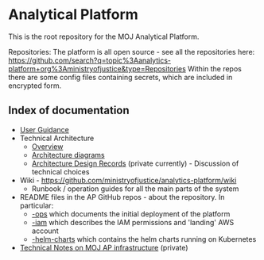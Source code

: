 # Analytical Platform

This is the root repository for the MOJ Analytical Platform.

Repositories: The platform is all open source - see all the repositories here: https://github.com/search?q=topic%3Aanalytics-platform+org%3Aministryofjustice&type=Repositories Within the repos there are some config files containing secrets, which are included in encrypted form.

## Index of documentation

* [User Guidance](https://user-guidance.services.alpha.mojanalytics.xyz/#content)
* Technical Architecture
  * [Overview](https://github.com/ministryofjustice/analytics-platform-ops/tree/main/docs/architecture)
  * [Architecture diagrams](https://github.com/ministryofjustice/analytics-platform-ops/tree/main/docs/architecture#Diagrams)
  * [Architecture Design Records](https://drive.google.com/drive/u/0/folders/1eloHciWhczk1ITTtyqKv5dZM_6P1Pnlf) (private currently) - Discussion of technical choices
* Wiki - https://github.com/ministryofjustice/analytics-platform/wiki 
  * Runbook / operation guides for all the main parts of the system
* README files in the AP GitHub repos - about the repository. In particular:
  * [-ops](https://github.com/ministryofjustice/analytics-platform-ops) which documents the initial deployment of the platform
  * [-iam](https://github.com/ministryofjustice/analytical-platform-iam) which describes the IAM permissions and 'landing' AWS account
  * [-helm-charts](https://github.com/ministryofjustice/analytics-platform-helm-charts) which contains the helm charts running on Kubernetes 
* [Technical Notes on MOJ AP infrastructure](https://docs.google.com/document/d/1aOOocs54U9HqmimraSv8pz-MJ8HWfTCFTxnfvFVRkDA/edit#heading=h.1j4ud911cmi5) (private)
